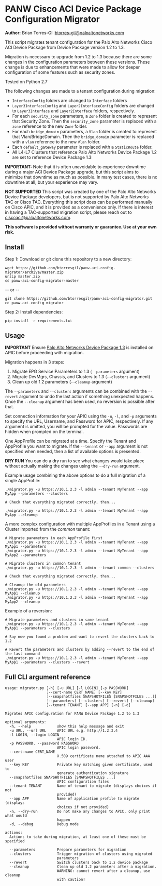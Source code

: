 # PANW Cisco ACI Device Package Configuration Migrator

**Author:** Brian Torres-Gil <btorres-gil@paloaltonetworks.com>

This script migrates tenant configuration for the Palo Alto
Networks Cisco ACI Device Package from Device Package version 1.2 to 1.3.

Migration is necessary to upgrade from 1.2 to 1.3 because there are
some changes in the configuration parameters between these versions.
 These change is due to enhancements that were made to allow for
deeper configuration of some features such as security zones.

Tested on Python 2.7

The following changes are made to a tenant configuration during migration:

- `InterfaceConfig` folders are changed to `Interface` folders
- `Layer3InterfaceConfig` and `Layer2InterfaceConfig` folders are changed
  to `Layer3Interface` and `Layer2Interface` folders, respectively.
- For each `security_zone` parameters, a `Zone` folder is created to represent that Security Zone. Then the `security_zone` parameter is replaced with a `zone` reference to the new `Zone` folder.
- For each `bridge_domain` parameters, a `Vlan` folder is created to represent that Vlan/BridgeDomain. Then the `bridge_domain` parameter is replaced with a `vlan` reference to the new `Vlan` folder.
- Each `default_gateway` parameter is replaced with a `StaticRoute` folder.
- All L4-L7 Clusters that reference Palo Alto Networks Device Package 1.2 are set to reference Device Package 1.3

**IMPORTANT:** Note that it is often unavoidable to experience
downtime during a major ACI Device Package upgrade, but this script
aims to minimize that downtime as much as possible. In many test
cases, there is no downtime at all, but your experience may vary.

**NOT SUPPORTED** This script was created by one of the Palo Alto Networks Device Package
developers, but is not supported by Palo Alto Networks TAC or Cisco TAC.
Everything this script does can be performed manually on Cisco APIC, and it is
provided as a convenience only. If there is interest in having a TAC-supported
migration script, please reach out to ciscoaci@paloaltonetworks.com.

**This software is provided without warranty or guarantee. Use at your own risk.**

## Install

Step 1: Download or git clone this repository to a new directory:

    wget https://github.com/btorresgil/panw-aci-config-migrator/archive/master.zip
    unzip master.zip
    cd panw-aci-config-migrator-master
    
-- or --

    git clone https://github.com/btorresgil/panw-aci-config-migrator.git
    cd panw-aci-config-migrator
    
Step 2: Install dependencies:

    pip install -r requirements.txt

## Usage

**IMPORTANT** Ensure [Palo Alto Networks Device Package 1.3](https://live.paloaltonetworks.com/cisco)
is installed on APIC before proceeding with migration.

Migration happens in 3 steps:

1. Migrate EPG Service Parameters to 1.3 (`--parameters` argument)
2. Migrate DevMgrs, Chassis, and Clusters to 1.3 (`--clusters` argument)
3. Clean up old 1.2 parameters (`--cleanup` argument)

The `--parameters` and `--clusters` arguments can be
combined with the `--revert` argument to undo the last
action if something unexpected happens. Once the `--cleanup`
argument has been used, no reversion is possible after that.

Set connection information for your APIC using the `-u`, `-l`, and
`-p` arguments to specify the URL, Username, and Password for APIC,
respectively.  If any argument is omitted, you will be prompted
for the value.  Passwords are hidden when prompted on the terminal.

One AppProfile can be migrated at a time. Specify the Tenant and
AppProfile you want to migrate. If the `--tenant` or `--app` argument is
not specified when needed, then a list of available options is presented.

**DRY RUN** You can do a dry run to see what changes would take place
without actually making the changes using the `--dry-run` argument.

Example usage combining the above options to do a full migration of a single AppProfile:

    ./migrator.py -u https://10.1.2.3 -l admin --tenant MyTenant --app MyApp --parameters --clusters
    
    # Check that everything migrated correctly, then...
     
    ./migrator.py -u https://10.1.2.3 -l admin --tenant MyTenant --app MyApp --cleanup

A more complex configuration with multiple AppProfiles in a Tenant using a Cluster imported from the _common_ tenant:

    # Migrate parameters in each AppProfile first
    ./migrator.py -u https://10.1.2.3 -l admin --tenant MyTenant --app MyApp1 --parameters
    ./migrator.py -u https://10.1.2.3 -l admin --tenant MyTenant --app MyApp2 --parameters
    
    # Migrate clusters in common tenant
    ./migrator.py -u https://10.1.2.3 -l admin --tenant common --clusters
    
    # Check that everything migrated correctly, then...
    
    # Cleanup the old parameters
    ./migrator.py -u https://10.1.2.3 -l admin --tenant MyTenant --app MyApp1 --cleanup
    ./migrator.py -u https://10.1.2.3 -l admin --tenant MyTenant --app MyApp2 --cleanup
 
Example of a reversion:

    # Migrate parameters and clusters in same tenant
    ./migrator.py -u https://10.1.2.3 -l admin --tenant MyTenant --app MyApp1 --parameters --clusters
    
    # Say now you found a problem and want to revert the clusters back to 1.2
    
    # Revert the parameters and clusters by adding --revert to the end of the last command
    ./migrator.py -u https://10.1.2.3 -l admin --tenant MyTenant --app MyApp1 --parameters --clusters --revert
    
 
## Full CLI argument reference

```
usage: migrator.py [-h] [-u URL] [-l LOGIN] [-p PASSWORD]
                   [--cert-name CERT_NAME] [--key KEY]
                   [--snapshotfiles SNAPSHOTFILES [SNAPSHOTFILES ...]]
                   [--parameters] [--clusters] [--revert] [--cleanup]
                   [--tenant TENANT] [--app APP] [-n] [-d]

Migrates APIC configuration for PANW Device Package 1.2 to 1.3

optional arguments:
  -h, --help            show this help message and exit
  -u URL, --url URL     APIC URL e.g. http://1.2.3.4
  -l LOGIN, --login LOGIN
                        APIC login ID.
  -p PASSWORD, --password PASSWORD
                        APIC login password.
  --cert-name CERT_NAME
                        X.509 certificate name attached to APIC AAA user
  --key KEY             Private key matching given certificate, used to
                        generate authentication signature
  --snapshotfiles SNAPSHOTFILES [SNAPSHOTFILES ...]
                        APIC configuration files
  --tenant TENANT       Name of tenant to migrate (displays choices if not
                        provided)
  --app APP             Name of application profile to migrate (displays
                        choices if not provided)
  -n, --dry-run         Do not make any changes to APIC, only print what would
                        happen
  -d, --debug           Debug mode

actions:
  Actions to take during migration, at least one of these must be specified

  --parameters          Prepare parameters for migration
  --clusters            Trigger migration of clusters using migrated
                        parameters
  --revert              Switch clusters back to 1.2 device package
  --cleanup             Clean up old 1.2 parameters after a migration.
                        WARNING: cannot revert after a cleanup, use cleanup
                        with caution!
```
